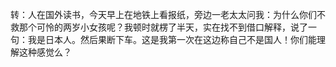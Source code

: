转：人在国外读书，今天早上在地铁上看报纸，旁边一老太太问我：为什么你们不救那个可怜的两岁小女孩呢？我顿时就楞了半天，实在找不到借口解释，说了一句：我是日本人。然后果断下车。这是我第一次在这边称自己不是国人！你们能理解这种感觉么？ ​​​​
